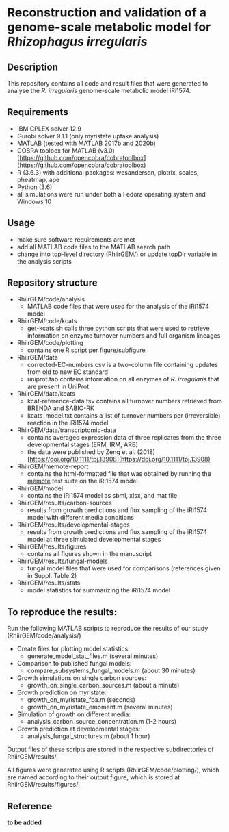 # Reconstruction and validation of a genome-scale metabolic model for _Rhizophagus irregularis_

## Description
This repository contains all code and result files that were generated to analyse the _R. irregularis_ genome-scale metabolic model iRi1574.

## Requirements
* IBM CPLEX solver 12.9
* Gurobi solver 9.1.1 (only myristate uptake analysis)
* MATLAB (tested with MATLAB 2017b and 2020b)
* COBRA toolbox for MATLAB (v3.0) [https://github.com/opencobra/cobratoolbox](https://github.com/opencobra/cobratoolbox)
* R (3.6.3) with additional packages:  wesanderson, plotrix, scales, pheatmap, ape
* Python (3.6)
* all simulations were run under both a Fedora operating system and Windows 10 

## Usage
* make sure software requirements are met
* add all MATLAB code files to the MATLAB search path
* change into top-level directory (RhiirGEM/) or update topDir variable in the analysis scripts

## Repository structure
* RhiirGEM/code/analysis
    + MATLAB code files that were used for the analysis of the iRi1574 model
* RhiirGEM/code/kcats
    + get-kcats.sh calls three python scripts that were used to retrieve information on enzyme turnover numbers and full organism lineages
* RhiirGEM/code/plotting
    + contains one R script per figure/subfigure
* RhiirGEM/data
    + corrected-EC-numbers.csv is a two-column file containing updates from old to new EC standard
    + uniprot.tab contains information on all enzymes of _R. irregularis_ that are present in UniProt
* RhiirGEM/data/kcats
    + kcat-reference-data.tsv contains all turnover numbers retrieved from BRENDA and SABIO-RK
    + kcats_model.txt contains a list of turnover numbers per (irreversible) reaction in the iRi1574 model
* RhiirGEM/data/transcriptomic-data
    + contains averaged expression data of three replicates from the three developmental stages (ERM, IRM, ARB)
    + the data were published by Zeng et al. (2018) [https://doi.org/10.1111/tpj.13908](https://doi.org/10.1111/tpj.13908)
* RhiirGEM/memote-report
    + contains the html-formatted file that was obtained by running the [memote](https://memote.io/) test suite on the iRi1574 model
* RhiirGEM/model
    + contains the iRi1574 model as sbml, xlsx, and mat file
* RhiirGEM/results/carbon-sources
    + results from growth predictions and flux sampling of the iRi1574 model with different media conditions
* RhiirGEM/results/developmental-stages
    + results from growth predictions and flux sampling of the iRi1574 model at three simulated developmental stages
* RhiirGEM/results/figures
    + contains all figures shown in the manuscript
* RhiirGEM/results/fungal-models
    + fungal model files that were used for comparisons (references given in Suppl. Table 2)
* RhiirGEM/results/stats
    + model statistics for summarizing the iRi1574 model

## To reproduce the results:
Run the following MATLAB scripts to reproduce the results of our study
(RhiirGEM/code/analysis/)
* Create files for plotting model statistics:
    + generate\_model\_stat_files.m (several minutes)
* Comparison to published fungal models:
    + compare\_subsystems\_fungal\_models.m (about 30 minutes)
* Growth simulations on single carbon sources:
    + growth\_on\_single\_carbon\_sources.m (about a minute)
* Growth prediction on myristate: 
    + growth\_on\_myristate\_fba.m (seconds)
    + growth\_on\_myristate\_emoment.m (several minutes)
* Simulation of growth on different media:
    + analysis\_carbon\_source\_concentration.m (1-2 hours)
* Growth prediction at developmental stages:
    + analysis\_fungal\_structures.m (about 1 hour)

Output files of these scripts are stored in the respective subdirectories of RhiirGEM/results/.

All figures were generated using R scripts (RhiirGEM/code/plotting/), which are named according to their output figure, which is stored at RhiirGEM/results/figures/.

## Reference
**to be added**

 






